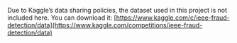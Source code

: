 Due to Kaggle’s data sharing policies, the dataset used in this project is not included here. You can download it: [https://www.kaggle.com/c/ieee-fraud-detection/data](https://www.kaggle.com/competitions/ieee-fraud-detection/data)
